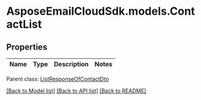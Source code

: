 # AsposeEmailCloudSdk.models.ContactList
## Properties
Name | Type | Description | Notes
------------ | ------------- | ------------- | -------------

 Parent class: [ListResponseOfContactDto](ListResponseOfContactDto.md)

[[Back to Model list]](README.md#documentation-for-models) [[Back to API list]](README.md#documentation-for-api-endpoints) [[Back to README]](README.md)


